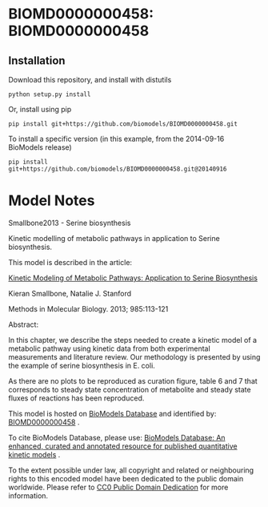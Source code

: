 # BIOMD0000000458: BIOMD0000000458

## Installation

Download this repository, and install with distutils

`python setup.py install`

Or, install using pip

`pip install git+https://github.com/biomodels/BIOMD0000000458.git`

To install a specific version (in this example, from the 2014-09-16 BioModels release)

`pip install git+https://github.com/biomodels/BIOMD0000000458.git@20140916`


# Model Notes


Smallbone2013 - Serine biosynthesis

Kinetic modelling of metabolic pathways in application to Serine biosynthesis.

This model is described in the article:

[Kinetic Modeling of Metabolic Pathways: Application to Serine
Biosynthesis](http://identifiers.org/pubmed/23417802)

Kieran Smallbone, Natalie J. Stanford

Methods in Molecular Biology. 2013; 985:113-121

Abstract:

In this chapter, we describe the steps needed to create a kinetic model of a
metabolic pathway using kinetic data from both experimental measurements and
literature review. Our methodology is presented by using the example of serine
biosynthesis in E. coli.

As there are no plots to be reproduced as curation figure, table 6 and 7 that
corresponds to steady state concentration of metabolite and steady state
fluxes of reactions has been reproduced.

This model is hosted on [BioModels Database](http://www.ebi.ac.uk/biomodels/)
and identified by:
[BIOMD0000000458](http://identifiers.org/biomodels.db/BIOMD0000000458) .

To cite BioModels Database, please use: [BioModels Database: An enhanced,
curated and annotated resource for published quantitative kinetic
models](http://identifiers.org/pubmed/20587024) .

To the extent possible under law, all copyright and related or neighbouring
rights to this encoded model have been dedicated to the public domain
worldwide. Please refer to [CC0 Public Domain
Dedication](http://creativecommons.org/publicdomain/zero/1.0/) for more
information.


